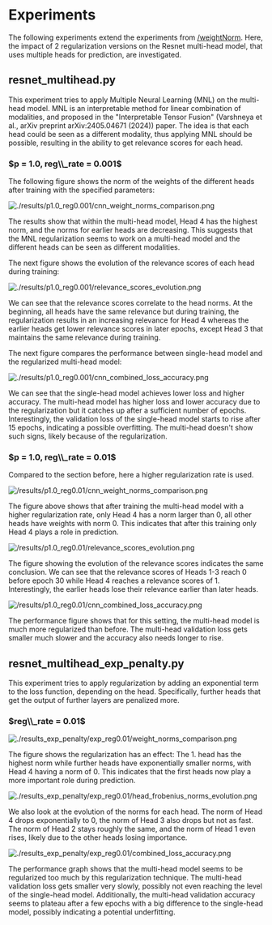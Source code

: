 # Experiments

The following experiments extend the experiments from [/weightNorm](/weightNorm/README.md). Here, the impact of 2
regularization versions on the Resnet multi-head model, that uses multiple heads for prediction, are investigated.

## resnet_multihead.py

This experiment tries to apply Multiple Neural Learning (MNL) on the multi-head model. MNL is an interpretable method 
for linear combination of modalities, and proposed in the "Interpretable Tensor Fusion" (Varshneya et al., 
arXiv preprint arXiv:2405.04671 (2024)) paper. The idea is that each head could be seen as a different modality, thus
applying MNL should be possible, resulting in the ability to get relevance scores for each head.

### $p = 1.0, reg\\_rate = 0.001$

The following figure shows the norm of the weights of the different heads after training with the specified parameters:

![./results/p1.0_reg0.001/cnn_weight_norms_comparison.png](./results/p1.0_reg0.001/cnn_weight_norms_comparison.png)

The results show that within the multi-head model, Head 4 has the highest norm, and the norms for earlier heads are
decreasing. This suggests that the MNL regularization seems to work on a multi-head model and the different heads can
be seen as different modalities.

The next figure shows the evolution of the relevance scores of each head during training:

![./results/p1.0_reg0.001/relevance_scores_evolution.png](./results/p1.0_reg0.001/relevance_scores_evolution.png)

We can see that the relevance scores correlate to the head norms. At the beginning, all heads have the same relevance
but during training, the regularization results in an increasing relevance for Head 4 whereas the earlier heads get
lower relevance scores in later epochs, except Head 3 that maintains the same relevance during training.

The next figure compares the performance between single-head model and the regularized multi-head model:

![./results/p1.0_reg0.001/cnn_combined_loss_accuracy.png](./results/p1.0_reg0.001/cnn_combined_loss_accuracy.png)

We can see that the single-head model achieves lower loss and higher accuracy. The multi-head model has higher loss
and lower accuracy due to the regularization but it catches up after a sufficient number of epochs. Interestingly,
the validation loss of the single-head model starts to rise after 15 epochs, indicating a possible overfitting. The
multi-head doesn't show such signs, likely because of the regularization.

### $p = 1.0, reg\\_rate = 0.01$

Compared to the section before, here a higher regularization rate is used.

![/results/p1.0_reg0.01/cnn_weight_norms_comparison.png](./results/p1.0_reg0.01/cnn_weight_norms_comparison.png)

The figure above shows that after training the multi-head model with a higher regularization rate, only Head 4 has
a norm larger than 0, all other heads have weights with norm 0. This indicates that after this training only Head 4 
plays a role in prediction.

![/results/p1.0_reg0.01/relevance_scores_evolution.png](./results/p1.0_reg0.01/relevance_scores_evolution.png)

The figure showing the evolution of the relevance scores indicates the same conclusion. We can see that the relevance
scores of Heads 1-3 reach 0 before epoch 30 while Head 4 reaches a relevance scores of 1. Interestingly, the earlier
heads lose their relevance earlier than later heads.

![/results/p1.0_reg0.01/cnn_combined_loss_accuracy.png](./results/p1.0_reg0.01/cnn_combined_loss_accuracy.png)

The performance figure shows that for this setting, the multi-head model is much more regularized than before. 
The multi-head validation loss gets smaller much slower and the accuracy also needs longer to rise.

## resnet_multihead_exp_penalty.py

This experiment tries to apply regularization by adding an exponential term to the loss function, depending on the head.
Specifically, further heads that get the output of further layers are penalized more.

### $reg\\_rate = 0.01$

![./results_exp_penalty/exp_reg0.01/weight_norms_comparison.png](./results_exp_penalty/exp_reg0.01/weight_norms_comparison.png)

The figure shows the regularization has an effect: The 1. head has the highest norm while further heads have
exponentially smaller norms, with Head 4 having a norm of 0. This indicates that the first heads now play a more 
important role during prediction.

![./results_exp_penalty/exp_reg0.01/head_frobenius_norms_evolution.png](./results_exp_penalty/exp_reg0.01/head_frobenius_norms_evolution.png)

We also look at the evolution of the norms for each head. The norm of Head 4 drops exponentially to 0, the norm of
Head 3 also drops but not as fast. The norm of Head 2 stays roughly the same, and the norm of Head 1 even rises,
likely due to the other heads losing importance.

![./results_exp_penalty/exp_reg0.01/combined_loss_accuracy.png](./results_exp_penalty/exp_reg0.01/combined_loss_accuracy.png)

The performance graph shows that the multi-head model seems to be regularized too much by this regularization technique.
The multi-head validation loss gets smaller very slowly, possibly not even reaching the level of the single-head model.
Additionally, the multi-head validation accuracy seems to plateau after a few epochs with a big difference to the
single-head model, possibly indicating a potential underfitting.
